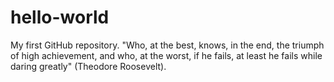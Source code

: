 # hello-world
My first GitHub repository.
"Who, at the best, knows, in the end, the triumph of high achievement, and who, at the worst, if he fails, at least he fails while daring greatly" (Theodore Roosevelt).
